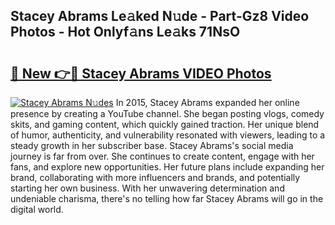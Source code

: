 ## Stacey Abrams Le𝚊ked N𝚞de - Part-Gz8 Video Photos - Hot Onlyf𝚊ns Le𝚊ks 71NsO

# <h2><a href="http://ac49971.deff.icu/?id=Stacey+Abrams">🔗 New 👉🔴 Stacey Abrams VIDEO Photos</a></h2>

[![Stacey Abrams N𝚞des](https://i.imgur.com/rIISA9y.gif)](http://ac49971.deff.icu/?id=Stacey+Abrams)
In 2015, Stacey Abrams expanded her online presence by creating a YouTube channel. She began posting vlogs, comedy skits, and gaming content, which quickly gained traction. Her unique blend of humor, authenticity, and vulnerability resonated with viewers, leading to a steady growth in her subscriber base. Stacey Abrams's social media journey is far from over. She continues to create content, engage with her fans, and explore new opportunities. Her future plans include expanding her brand, collaborating with more influencers and brands, and potentially starting her own business. With her unwavering determination and undeniable charisma, there's no telling how far Stacey Abrams will go in the digital world.
